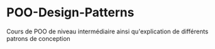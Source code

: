 # POO-Design-Patterns
Cours de POO de niveau intermédiaire ainsi qu'explication de différents patrons de conception
